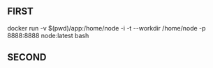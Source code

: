 ## FIRST
docker run -v $(pwd)/app:/home/node -i -t --workdir /home/node -p 8888:8888 node:latest bash

## SECOND
